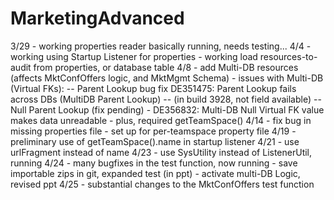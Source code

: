 # MarketingAdvanced

3/29
	- working properties reader basically running, needs testing...
4/4
	- working using Startup Listener for properties
	- working load resources-to-audit from properties, or database table
4/8
	- add Multi-DB resources (affects MktConfOffers logic, and MktMgmt Schema)
	- issues with Multi-DB (Virtual FKs):
		-- Parent Lookup bug fix DE351475: Parent Lookup fails across DBs (MultiDB Parent Lookup)
			-- (in build 3928, not field available)
		-- Null Parent Lookup (fix pending) - DE356832: Multi-DB Null Virtual FK value makes data unreadable
	- plus, required getTeamSpace()
4/14
	- fix bug in missing properties file
	- set up for per-teamspace property file
4/19
	- preliminary use of getTeamSpace().name in startup listener
4/21
	- use urlFragment instead of name
4/23
	- use SysUtility instead of ListenerUtil, running
4/24
	- many bugfixes in the test function, now running
	- save importable zips in git, expanded test (in ppt)
	- activate multi-DB Logic, revised ppt
4/25
	- substantial changes to the MktConfOffers test function